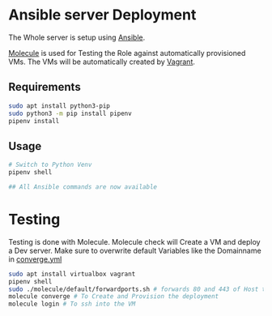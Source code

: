 # Ansible server Deployment

The Whole server is setup using [Ansible](https://github.com/ansible/ansible).

[Molecule](https://github.com/ansible-community/molecule) is used for Testing the Role against automatically provisioned VMs.
The VMs will be automatically created by [Vagrant](https://github.com/hashicorp/vagrant).

## Requirements

```bash
sudo apt install python3-pip
sudo python3 -m pip install pipenv
pipenv install
```

## Usage

```bash
# Switch to Python Venv
pipenv shell

## All Ansible commands are now available
```

# Testing

Testing is done with Molecule.
Molecule check will Create a VM and deploy a Dev server.
Make sure to overwrite default Variables like the Domainname in [converge.yml](./molecule/default/converge.yml)

```bash
sudo apt install virtualbox vagrant
pipenv shell
sudo ./molecule/default/forwardports.sh # forwards 80 and 443 of Host to 8080 and 8043.
molecule converge # To Create and Provision the deployment
molecule login # To ssh into the VM
```
